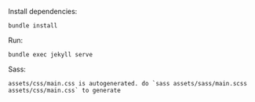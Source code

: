 

Install dependencies:

    bundle install 

Run:

    bundle exec jekyll serve

Sass:
    
    assets/css/main.css is autogenerated. do `sass assets/sass/main.scss assets/css/main.css` to generate

